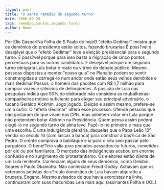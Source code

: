 ```yaml
---
layout: post
title: "O santo remédio do segundo turno"
date: 2006-09-20
tags: remédio,santos,segundo turno
author: None
---
```

Por Elio GaspariNa Folha de S.Paulo de hojeO \"efeito Gedimar\" mostra que os demônios do presidente estão soltos, fazendo bruxarias 
É poss?vel e desejável que o \"efeito Gedimar\" leve a eleição presidencial para o segundo turno. É poss?vel porque para isso basta a migração de cinco pontos percentuais para os outros candidatos. É desejável porque um segundo turno obrigaria Lula botar o rosto na vitrine do debate público. Mesmo pessoas dispostas a manter \"nosso guia\" no Planalto podem se sentir constrangidas a carregá-lo num andor onde estão seus velhos demônios e mais Gedimar Passos, o homem dos pacotes com R$ 1,7 milhão para comprar vozes e silêncios de delinqüentes.
A posição de Lula nas pesquisas indica que 50% do eleitorado não considera as roubalheiras-companheiras motivo suficiente para eleger seu principal adversário, o tucano Geraldo Alckmin. Jogo jogado. Eleição é assim mesmo, prefere-se um a outro. O \"efeito Gedimar\" altera esse processo. Ofende pessoas que não gostaram do que viram nas CPIs, mas admitem votar em Lula porque não pretendem botar Alckmin na Presidência. Quem pensa assim poderá elegê-lo no segundo turno de alma leve. Fazê-lo no primeiro é mais que uma escolha. É uma indulgência plenária, daquelas que o Papa Leão 10º vendia no século 16 (com lascas à banca) para construir a bas?lica de São Pedro. O crente comprava o babilaque e ia para o céu sem passar pelo purgatório. O benef?cio valia para pecados passados ou futuros, cometidos por ele ou por familiares. O mercado das indulgências acabou em enorme confusão e no surgimento do protestantismo.
Os eleitores estão diante de um Lula renitente. Conheciam alguns de seus demônios, como Delúbio Soares e Paulo Okamotto. Não conheciam Freud Godoy. Achavam que os veteranos petistas do c?rculo doméstico de Lula haviam abjurado a bruxaria. Engano. Mesmo avisados de que havia exorcistas na linha, continuaram com suas macumbas.Leia mais aqui (assinantes Folha e UOL). 